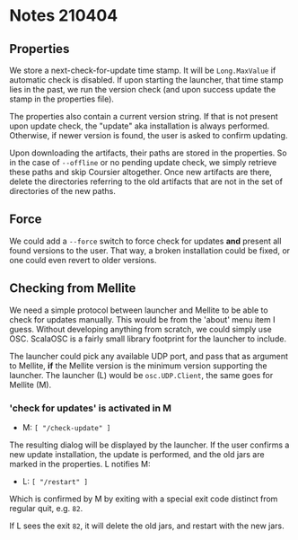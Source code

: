 # Notes 210404

## Properties

We store a next-check-for-update time stamp. It will be `Long.MaxValue` if automatic check is disabled.
If upon starting the launcher, that time stamp lies in the past, we run the version check (and upon success
update the stamp in the properties file).

The properties also contain a current version string. If that is not present upon update check, the "update"
aka installation is always performed. Otherwise, if newer version is found, the user is asked to confirm updating.

Upon downloading the artifacts, their paths are stored in the properties. So in the case of `--offline` or no
pending update check, we simply retrieve these paths and skip Coursier altogether. Once new artifacts are there,
delete the directories referring to the old artifacts that are not in the set of directories of the new paths.

## Force

We could add a `--force` switch to force check for updates __and__ present all found versions to the user. That
way, a broken installation could be fixed, or one could even revert to older versions.

## Checking from Mellite

We need a simple protocol between launcher and Mellite to be able to check for updates manually. This would be
from the 'about' menu item I guess. Without developing anything from scratch, we could simply use OSC. ScalaOSC
is a fairly small library footprint for the launcher to include.

The launcher could pick any available UDP port, and pass that as argument to Mellite, __if__ the Mellite version
is the minimum version supporting the launcher. The launcher (L) would be `osc.UDP.Client`, the same goes for 
Mellite (M).

### 'check for updates' is activated in M

- M: `[ "/check-update" ]`

The resulting dialog will be displayed by the launcher. If the user confirms a new update installation,
the update is performed, and the old jars are marked in the properties. L notifies M:

- L: `[ "/restart" ]`

Which is confirmed by M by exiting with a special exit code distinct from regular quit, e.g. `82`.

If L sees the exit `82`, it will delete the old jars, and restart with the new jars.
